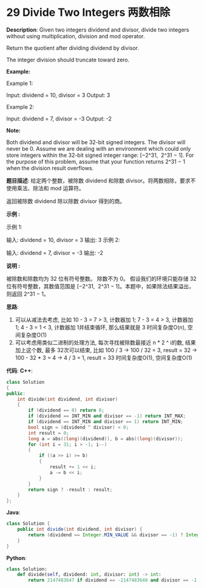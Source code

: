 # 29 Divide Two Integers 两数相除

__Description__:
Given two integers dividend and divisor, divide two integers without using multiplication, division and mod operator.

Return the quotient after dividing dividend by divisor.

The integer division should truncate toward zero.

__Example:__

Example 1:

Input: dividend = 10, divisor = 3
Output: 3

Example 2:

Input: dividend = 7, divisor = -3
Output: -2

__Note:__

Both dividend and divisor will be 32-bit signed integers.
The divisor will never be 0.
Assume we are dealing with an environment which could only store integers within the 32-bit signed integer range: [−2^31,  2^31 − 1]. For the purpose of this problem, assume that your function returns 2^31 − 1 when the division result overflows.

__题目描述__:
给定两个整数，被除数 dividend 和除数 divisor。将两数相除，要求不使用乘法、除法和 mod 运算符。

返回被除数 dividend 除以除数 divisor 得到的商。

__示例 :__

示例 1:

输入: dividend = 10, divisor = 3
输出: 3
示例 2:

输入: dividend = 7, divisor = -3
输出: -2

__说明 :__

被除数和除数均为 32 位有符号整数。
除数不为 0。
假设我们的环境只能存储 32 位有符号整数，其数值范围是 [−2^31,  2^31 − 1]。本题中，如果除法结果溢出，则返回 2^31 − 1。

__思路__:

1. 可以从减法去考虑, 比如 10 - 3 = 7 > 3, 计数器加 1; 7 - 3 = 4 > 3, 计数器加 1; 4 - 3 = 1 < 3, 计数器加 1并结束循环, 那么结果就是 3
时间复杂度O(n), 空间复杂度O(1)
2. 可以考虑用类似二进制的处理方法, 每次寻找被除数最接近 n \* 2 ^ i的数, 结果加上这个数, 最多 32次可以结束, 比如 100 / 3 -> 100 / 32 = 3, result = 32  -> 100 - 32 * 3 = 4 -> 4 / 3 = 1, result = 33
时间复杂度O(1), 空间复杂度O(1)

__代码__:
__C++__:

```C++
class Solution 
{
public:
    int divide(int dividend, int divisor) 
    {
        if (dividend == 0) return 0;
        if (dividend == INT_MIN and divisor == -1) return INT_MAX;
        if (dividend == INT_MIN and divisor == 1) return INT_MIN;
        bool sign = (dividend ^ divisor) < 0;
        int result = 0;
        long a = abs((long)(dividend)), b = abs((long)(divisor));
        for (int i = 31; i > -1; i--)
        {
            if ((a >> i) >= b) 
            {
                result += 1 << i;
                a -= b << i;
            }
        }
        return sign ? -result : result;
    }
};
```

__Java__:

```Java
class Solution {
    public int divide(int dividend, int divisor) {
        return (dividend == Integer.MIN_VALUE && divisor == -1) ? Integer.MAX_VALUE : dividend / divisor;
    }
}
```

__Python__:

```Python
class Solution:
    def divide(self, dividend: int, divisor: int) -> int:
        return 2147483647 if dividend == -2147483648 and divisor == -1 else abs(dividend) // abs(divisor) * (-1 if dividend < 0 else 1) * (-1 if divisor < 0 else 1)
```
